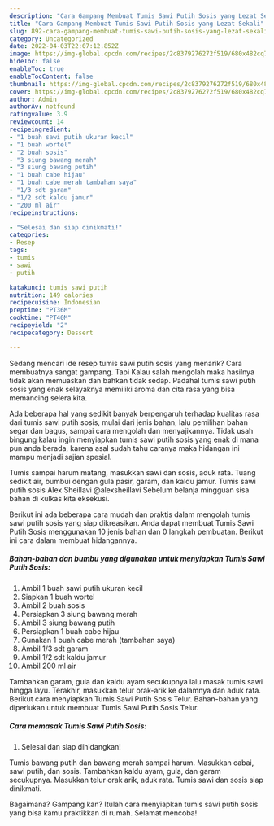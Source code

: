 ```yaml
---
description: "Cara Gampang Membuat Tumis Sawi Putih Sosis yang Lezat Sekali"
title: "Cara Gampang Membuat Tumis Sawi Putih Sosis yang Lezat Sekali"
slug: 892-cara-gampang-membuat-tumis-sawi-putih-sosis-yang-lezat-sekali
category: Uncategorized
date: 2022-04-03T22:07:12.852Z
image: https://img-global.cpcdn.com/recipes/2c8379276272f519/680x482cq70/tumis-sawi-putih-sosis-foto-resep-utama.jpg
hideToc: false
enableToc: true
enableTocContent: false
thumbnail: https://img-global.cpcdn.com/recipes/2c8379276272f519/680x482cq70/tumis-sawi-putih-sosis-foto-resep-utama.jpg
cover: https://img-global.cpcdn.com/recipes/2c8379276272f519/680x482cq70/tumis-sawi-putih-sosis-foto-resep-utama.jpg
author: Admin
authorAv: notfound
ratingvalue: 3.9
reviewcount: 14
recipeingredient:
- "1 buah sawi putih ukuran kecil"
- "1 buah wortel"
- "2 buah sosis"
- "3 siung bawang merah"
- "3 siung bawang putih"
- "1 buah cabe hijau"
- "1 buah cabe merah tambahan saya"
- "1/3 sdt garam"
- "1/2 sdt kaldu jamur"
- "200 ml air"
recipeinstructions:

- "Selesai dan siap dinikmati!"
categories:
- Resep
tags:
- tumis
- sawi
- putih

katakunci: tumis sawi putih 
nutrition: 149 calories
recipecuisine: Indonesian
preptime: "PT36M"
cooktime: "PT40M"
recipeyield: "2"
recipecategory: Dessert

---
```



Sedang mencari ide resep tumis sawi putih sosis yang menarik? Cara membuatnya sangat gampang. Tapi Kalau salah mengolah maka hasilnya tidak akan memuaskan dan bahkan tidak sedap. Padahal tumis sawi putih sosis yang enak selayaknya memiliki aroma dan cita rasa yang bisa memancing selera kita.


Ada beberapa hal yang sedikit banyak berpengaruh terhadap kualitas rasa dari tumis sawi putih sosis, mulai dari jenis bahan, lalu pemilihan bahan segar dan bagus, sampai cara mengolah dan menyajikannya. Tidak usah bingung kalau ingin menyiapkan tumis sawi putih sosis yang enak di mana pun anda berada, karena asal sudah tahu caranya maka hidangan ini mampu menjadi sajian spesial.

Tumis sampai harum matang, masukkan sawi dan sosis, aduk rata. Tuang sedikit air, bumbui dengan gula pasir, garam, dan kaldu jamur. Tumis sawi putih sosis Alex Sheillavi @alexsheillavi Sebelum belanja mingguan sisa bahan di kulkas kita eksekusi.


Berikut ini ada beberapa cara mudah dan praktis dalam mengolah tumis sawi putih sosis yang siap dikreasikan. Anda dapat membuat Tumis Sawi Putih Sosis menggunakan 10 jenis bahan dan 0 langkah pembuatan. Berikut ini cara dalam membuat hidangannya.

<!--inarticleads1-->

##### Bahan-bahan dan bumbu yang digunakan untuk menyiapkan Tumis Sawi Putih Sosis:

1. Ambil 1 buah sawi putih ukuran kecil
1. Siapkan 1 buah wortel
1. Ambil 2 buah sosis
1. Persiapkan 3 siung bawang merah
1. Ambil 3 siung bawang putih
1. Persiapkan 1 buah cabe hijau
1. Gunakan 1 buah cabe merah (tambahan saya)
1. Ambil 1/3 sdt garam
1. Ambil 1/2 sdt kaldu jamur
1. Ambil 200 ml air


Tambahkan garam, gula dan kaldu ayam secukupnya lalu masak tumis sawi hingga layu. Terakhir, masukkan telur orak-arik ke dalamnya dan aduk rata. Berikut cara menyiapkan Tumis Sawi Putih Sosis Telur. Bahan-bahan yang diperlukan untuk membuat Tumis Sawi Putih Sosis Telur. 

<!--inarticleads2-->

##### Cara memasak Tumis Sawi Putih Sosis:


1. Selesai dan siap dihidangkan!

Tumis bawang putih dan bawang merah sampai harum. Masukkan cabai, sawi putih, dan sosis. Tambahkan kaldu ayam, gula, dan garam secukupnya. Masukkan telur orak arik, aduk rata. Tumis sawi dan sosis siap dinikmati. 

Bagaimana? Gampang kan? Itulah cara menyiapkan tumis sawi putih sosis yang bisa kamu praktikkan di rumah. Selamat mencoba!
